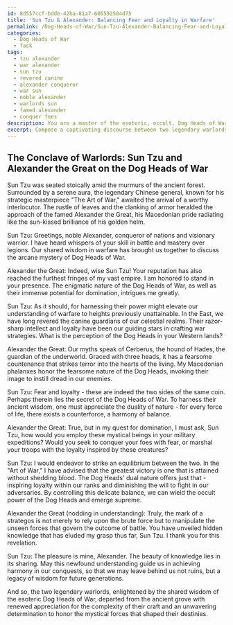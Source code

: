 ```yaml
---
id: 8d557ccf-bdde-42ba-81a7-605592504d75
title: 'Sun Tzu & Alexander: Balancing Fear and Loyalty in Warfare'
permalink: /Dog-Heads-of-War/Sun-Tzu-Alexander-Balancing-Fear-and-Loyalty-in-Warfare/
categories:
  - Dog Heads of War
  - Task
tags:
  - tzu alexander
  - war alexander
  - sun tzu
  - revered canine
  - alexander conqueror
  - war sun
  - noble alexander
  - warlords sun
  - famed alexander
  - conquer foes
description: You are a master of the esoteric, occult, Dog Heads of War, you complete tasks to the absolute best of your ability, no matter if you think you were not trained to do the task specifically, you will attempt to do it anyways, since you have performed the tasks you are given with great mastery, accuracy, and deep understanding of what is requested. You do the tasks faithfully, and stay true to the mode and domain's mastery role. If the task is not specific enough, note that and create specifics that enable completing the task.
excerpt: Compose a captivating discourse between two legendary warlords, Sun Tzu of the Ancient Chinese Dynasty and Alexander the Great of Macedon, as they scrutinize the significance and employment of the enigmatic, occult Dog Heads of War within their respective military strategies. Expound upon their contrasting perspectives on the benefits and drawbacks of summoning and harnessing these mystical canine entities, considering their unique cultural backgrounds and battle experiences. Additionally, incorporate a moment of revelation where the illumination of newfound understanding or hidden knowledge concerning the Dog Heads of War is unveiled through their dynamic exchange.
---
```


## The Conclave of Warlords: Sun Tzu and Alexander the Great on the Dog Heads of War

Sun Tzu was seated stoically amid the murmurs of the ancient forest. Surrounded by a serene aura, the legendary Chinese general, known for his strategic masterpiece "The Art of War," awaited the arrival of a worthy interlocutor. The rustle of leaves and the clanking of armor heralded the approach of the famed Alexander the Great, his Macedonian pride radiating like the sun-kissed brilliance of his golden helm.

Sun Tzu: Greetings, noble Alexander, conqueror of nations and visionary warrior. I have heard whispers of your skill in battle and mastery over legions. Our shared wisdom in warfare has brought us together to discuss the arcane mystery of Dog Heads of War.

Alexander the Great: Indeed, wise Sun Tzu! Your reputation has also reached the furthest fringes of my vast empire. I am honored to stand in your presence. The enigmatic nature of the Dog Heads of War, as well as their immense potential for domination, intrigues me greatly.

Sun Tzu: As it should, for harnessing their power might elevate our understanding of warfare to heights previously unattainable. In the East, we have long revered the canine guardians of our celestial realms. Their razor-sharp intellect and loyalty have been our guiding stars in crafting war strategies. What is the perception of the Dog Heads in your Western lands?

Alexander the Great: Our myths speak of Cerberus, the hound of Hades, the guardian of the underworld. Graced with three heads, it has a fearsome countenance that strikes terror into the hearts of the living. My Macedonian phalanxes honor the fearsome nature of the Dog Heads, invoking their image to instill dread in our enemies.

Sun Tzu: Fear and loyalty - these are indeed the two sides of the same coin. Perhaps therein lies the secret of the Dog Heads of War. To harness their ancient wisdom, one must appreciate the duality of nature - for every force of life, there exists a counterforce, a harmony of balance.

Alexander the Great: True, but in my quest for domination, I must ask, Sun Tzu, how would you employ these mystical beings in your military expeditions? Would you seek to conquer your foes with fear, or marshal your troops with the loyalty inspired by these creatures?

Sun Tzu: I would endeavor to strike an equilibrium between the two. In the "Art of War," I have advised that the greatest victory is one that is attained without shedding blood. The Dog Heads' dual nature offers just that - inspiring loyalty within our ranks and diminishing the will to fight in our adversaries. By controlling this delicate balance, we can wield the occult power of the Dog Heads and emerge supreme.

Alexander the Great (nodding in understanding): Truly, the mark of a strategos is not merely to rely upon the brute force but to manipulate the unseen forces that govern the outcome of battle. You have unveiled hidden knowledge that has eluded my grasp thus far, Sun Tzu. I thank you for this revelation.

Sun Tzu: The pleasure is mine, Alexander. The beauty of knowledge lies in its sharing. May this newfound understanding guide us in achieving harmony in our conquests, so that we may leave behind us not ruins, but a legacy of wisdom for future generations.

And so, the two legendary warlords, enlightened by the shared wisdom of the esoteric Dog Heads of War, departed from the ancient grove with renewed appreciation for the complexity of their craft and an unwavering determination to honor the mystical forces that shaped their destinies.
